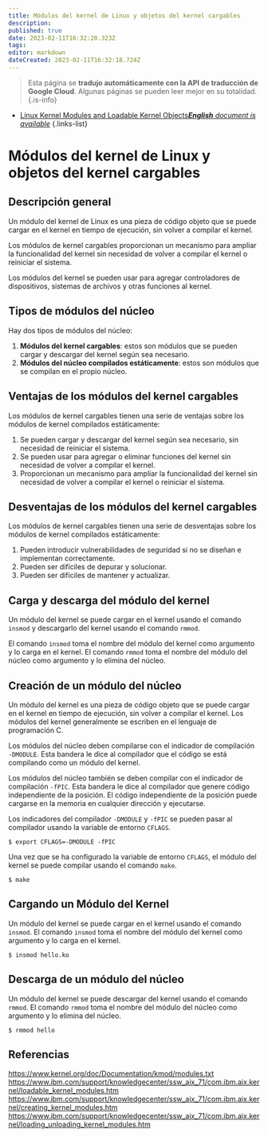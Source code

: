 ```yaml
---
title: Módulos del kernel de Linux y objetos del kernel cargables
description: 
published: true
date: 2023-02-11T16:32:20.323Z
tags: 
editor: markdown
dateCreated: 2023-02-11T16:32:18.724Z
---
```


> Esta página se **tradujo automáticamente con la API de traducción de Google Cloud**.
Algunas páginas se pueden leer mejor en su totalidad.{.is-info}



- [Linux Kernel Modules and Loadable Kernel Objects***English** document is available*](/en/Knowledge-base/Linux/linux-kernel-modules-and-loadable-kernel-objects)
{.links-list}


# Módulos del kernel de Linux y objetos del kernel cargables

## Descripción general

Un módulo del kernel de Linux es una pieza de código objeto que se puede cargar en el kernel en tiempo de ejecución, sin volver a compilar el kernel.

Los módulos de kernel cargables proporcionan un mecanismo para ampliar la funcionalidad del kernel sin necesidad de volver a compilar el kernel o reiniciar el sistema.

 Los módulos del kernel se pueden usar para agregar controladores de dispositivos, sistemas de archivos y otras funciones al kernel.

## Tipos de módulos del núcleo

Hay dos tipos de módulos del núcleo:

1. **Módulos del kernel cargables**: estos son módulos que se pueden cargar y descargar del kernel según sea necesario.
2. **Módulos del núcleo compilados estáticamente**: estos son módulos que se compilan en el propio núcleo.

## Ventajas de los módulos del kernel cargables

Los módulos de kernel cargables tienen una serie de ventajas sobre los módulos de kernel compilados estáticamente:

1. Se pueden cargar y descargar del kernel según sea necesario, sin necesidad de reiniciar el sistema.
2. Se pueden usar para agregar o eliminar funciones del kernel sin necesidad de volver a compilar el kernel.
3. Proporcionan un mecanismo para ampliar la funcionalidad del kernel sin necesidad de volver a compilar el kernel o reiniciar el sistema.

## Desventajas de los módulos del kernel cargables

Los módulos de kernel cargables tienen una serie de desventajas sobre los módulos de kernel compilados estáticamente:

1. Pueden introducir vulnerabilidades de seguridad si no se diseñan e implementan correctamente.
2. Pueden ser difíciles de depurar y solucionar.
3. Pueden ser difíciles de mantener y actualizar.

## Carga y descarga del módulo del kernel

Un módulo del kernel se puede cargar en el kernel usando el comando `insmod` y descargarlo del kernel usando el comando `rmmod`.

El comando `insmod` toma el nombre del módulo del kernel como argumento y lo carga en el kernel. El comando `rmmod` toma el nombre del módulo del núcleo como argumento y lo elimina del núcleo.

## Creación de un módulo del núcleo

Un módulo del kernel es una pieza de código objeto que se puede cargar en el kernel en tiempo de ejecución, sin volver a compilar el kernel. Los módulos del kernel generalmente se escriben en el lenguaje de programación C.

Los módulos del núcleo deben compilarse con el indicador de compilación `-DMODULE`. Esta bandera le dice al compilador que el código se está compilando como un módulo del kernel.

Los módulos del núcleo también se deben compilar con el indicador de compilación `-fPIC`. Esta bandera le dice al compilador que genere código independiente de la posición. El código independiente de la posición puede cargarse en la memoria en cualquier dirección y ejecutarse.

Los indicadores del compilador `-DMODULE` y `-fPIC` se pueden pasar al compilador usando la variable de entorno `CFLAGS`.

```
$ export CFLAGS=-DMODULE -fPIC
```

Una vez que se ha configurado la variable de entorno `CFLAGS`, el módulo del kernel se puede compilar usando el comando `make`.

```
$ make
```

## Cargando un Módulo del Kernel

Un módulo del kernel se puede cargar en el kernel usando el comando `insmod`. El comando `insmod` toma el nombre del módulo del kernel como argumento y lo carga en el kernel.

```
$ insmod hello.ko
```

## Descarga de un módulo del núcleo

Un módulo del kernel se puede descargar del kernel usando el comando `rmmod`. El comando `rmmod` toma el nombre del módulo del núcleo como argumento y lo elimina del núcleo.

```
$ rmmod hello
```

## Referencias

https://www.kernel.org/doc/Documentation/kmod/modules.txt
https://www.ibm.com/support/knowledgecenter/ssw_aix_71/com.ibm.aix.kernel/loadable_kernel_modules.htm
https://www.ibm.com/support/knowledgecenter/ssw_aix_71/com.ibm.aix.kernel/creating_kernel_modules.htm
https://www.ibm.com/support/knowledgecenter/ssw_aix_71/com.ibm.aix.kernel/loading_unloading_kernel_modules.htm